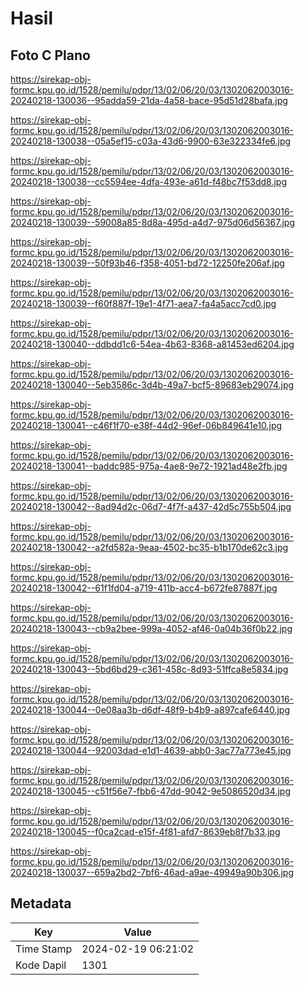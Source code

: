 # Hasil

## Foto C Plano

https://sirekap-obj-formc.kpu.go.id/1528/pemilu/pdpr/13/02/06/20/03/1302062003016-20240218-130036--95adda59-21da-4a58-bace-95d51d28bafa.jpg

https://sirekap-obj-formc.kpu.go.id/1528/pemilu/pdpr/13/02/06/20/03/1302062003016-20240218-130038--05a5ef15-c03a-43d6-9900-63e322334fe6.jpg

https://sirekap-obj-formc.kpu.go.id/1528/pemilu/pdpr/13/02/06/20/03/1302062003016-20240218-130038--cc5594ee-4dfa-493e-a61d-f48bc7f53dd8.jpg

https://sirekap-obj-formc.kpu.go.id/1528/pemilu/pdpr/13/02/06/20/03/1302062003016-20240218-130039--59008a85-8d8a-495d-a4d7-975d06d56367.jpg

https://sirekap-obj-formc.kpu.go.id/1528/pemilu/pdpr/13/02/06/20/03/1302062003016-20240218-130039--50f93b46-f358-4051-bd72-12250fe206af.jpg

https://sirekap-obj-formc.kpu.go.id/1528/pemilu/pdpr/13/02/06/20/03/1302062003016-20240218-130039--f60f887f-19e1-4f71-aea7-fa4a5acc7cd0.jpg

https://sirekap-obj-formc.kpu.go.id/1528/pemilu/pdpr/13/02/06/20/03/1302062003016-20240218-130040--ddbdd1c6-54ea-4b63-8368-a81453ed6204.jpg

https://sirekap-obj-formc.kpu.go.id/1528/pemilu/pdpr/13/02/06/20/03/1302062003016-20240218-130040--5eb3586c-3d4b-49a7-bcf5-89683eb29074.jpg

https://sirekap-obj-formc.kpu.go.id/1528/pemilu/pdpr/13/02/06/20/03/1302062003016-20240218-130041--c46f1f70-e38f-44d2-96ef-06b849641e10.jpg

https://sirekap-obj-formc.kpu.go.id/1528/pemilu/pdpr/13/02/06/20/03/1302062003016-20240218-130041--baddc985-975a-4ae8-9e72-1921ad48e2fb.jpg

https://sirekap-obj-formc.kpu.go.id/1528/pemilu/pdpr/13/02/06/20/03/1302062003016-20240218-130042--8ad94d2c-06d7-4f7f-a437-42d5c755b504.jpg

https://sirekap-obj-formc.kpu.go.id/1528/pemilu/pdpr/13/02/06/20/03/1302062003016-20240218-130042--a2fd582a-9eaa-4502-bc35-b1b170de62c3.jpg

https://sirekap-obj-formc.kpu.go.id/1528/pemilu/pdpr/13/02/06/20/03/1302062003016-20240218-130042--61f1fd04-a719-411b-acc4-b672fe87887f.jpg

https://sirekap-obj-formc.kpu.go.id/1528/pemilu/pdpr/13/02/06/20/03/1302062003016-20240218-130043--cb9a2bee-999a-4052-af46-0a04b36f0b22.jpg

https://sirekap-obj-formc.kpu.go.id/1528/pemilu/pdpr/13/02/06/20/03/1302062003016-20240218-130043--5bd6bd29-c361-458c-8d93-51ffca8e5834.jpg

https://sirekap-obj-formc.kpu.go.id/1528/pemilu/pdpr/13/02/06/20/03/1302062003016-20240218-130044--0e08aa3b-d6df-48f9-b4b9-a897cafe6440.jpg

https://sirekap-obj-formc.kpu.go.id/1528/pemilu/pdpr/13/02/06/20/03/1302062003016-20240218-130044--92003dad-e1d1-4639-abb0-3ac77a773e45.jpg

https://sirekap-obj-formc.kpu.go.id/1528/pemilu/pdpr/13/02/06/20/03/1302062003016-20240218-130045--c51f56e7-fbb6-47dd-9042-9e5086520d34.jpg

https://sirekap-obj-formc.kpu.go.id/1528/pemilu/pdpr/13/02/06/20/03/1302062003016-20240218-130045--f0ca2cad-e15f-4f81-afd7-8639eb8f7b33.jpg

https://sirekap-obj-formc.kpu.go.id/1528/pemilu/pdpr/13/02/06/20/03/1302062003016-20240218-130037--659a2bd2-7bf6-46ad-a9ae-49949a90b306.jpg


## Metadata

| Key        | Value               |
| ---------- | ------------------- |
| Time Stamp | 2024-02-19 06:21:02 |
| Kode Dapil | 1301                |



